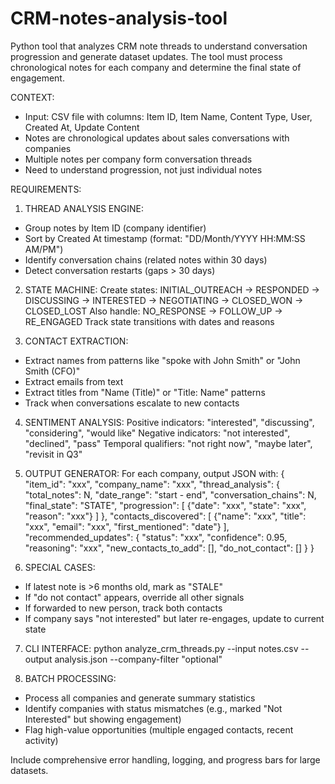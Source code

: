 # CRM-notes-analysis-tool
Python tool that analyzes CRM note threads to understand conversation progression and generate dataset updates. The tool must process chronological notes for each company and determine the final state of engagement.

  CONTEXT:
  - Input: CSV file with columns: Item ID, Item Name, Content Type, User, Created At, Update Content
  - Notes are chronological updates about sales conversations with companies
  - Multiple notes per company form conversation threads
  - Need to understand progression, not just individual notes

  REQUIREMENTS:
  1. THREAD ANALYSIS ENGINE:
  - Group notes by Item ID (company identifier)
  - Sort by Created At timestamp (format: "DD/Month/YYYY HH:MM:SS AM/PM")
  - Identify conversation chains (related notes within 30 days)
  - Detect conversation restarts (gaps > 30 days)

  2. STATE MACHINE:
  Create states: INITIAL_OUTREACH -> RESPONDED -> DISCUSSING -> INTERESTED -> NEGOTIATING -> CLOSED_WON -> CLOSED_LOST
  Also handle: NO_RESPONSE -> FOLLOW_UP -> RE_ENGAGED
  Track state transitions with dates and reasons

  3. CONTACT EXTRACTION:
  - Extract names from patterns like "spoke with John Smith" or "John Smith (CFO)"
  - Extract emails from text
  - Extract titles from "Name (Title)" or "Title: Name" patterns
  - Track when conversations escalate to new contacts

  4. SENTIMENT ANALYSIS:
  Positive indicators: "interested", "discussing", "considering", "would like"
  Negative indicators: "not interested", "declined", "pass"
  Temporal qualifiers: "not right now", "maybe later", "revisit in Q3"

  5. OUTPUT GENERATOR:
  For each company, output JSON with:
  {
    "item_id": "xxx",
    "company_name": "xxx",
    "thread_analysis": {
      "total_notes": N,
      "date_range": "start - end",
      "conversation_chains": N,
      "final_state": "STATE",
      "progression": [
        {"date": "xxx", "state": "xxx", "reason": "xxx"}
      ]
    },
    "contacts_discovered": [
      {"name": "xxx", "title": "xxx", "email": "xxx", "first_mentioned": "date"}
    ],
    "recommended_updates": {
      "status": "xxx",
      "confidence": 0.95,
      "reasoning": "xxx",
      "new_contacts_to_add": [],
      "do_not_contact": []
    }
  }

  6. SPECIAL CASES:
  - If latest note is >6 months old, mark as "STALE"
  - If "do not contact" appears, override all other signals
  - If forwarded to new person, track both contacts
  - If company says "not interested" but later re-engages, update to current state

  7. CLI INTERFACE:
  python analyze_crm_threads.py --input notes.csv --output analysis.json --company-filter "optional"

  8. BATCH PROCESSING:
  - Process all companies and generate summary statistics
  - Identify companies with status mismatches (e.g., marked "Not Interested" but showing engagement)
  - Flag high-value opportunities (multiple engaged contacts, recent activity)

  Include comprehensive error handling, logging, and progress bars for large datasets.
